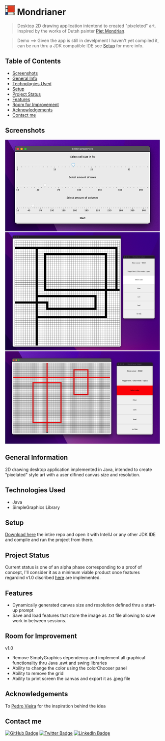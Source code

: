 #  ![.ico](/resources/icons/icon32*32.png)  Mondrianer

> Desktop 2D drawing application intentend to created "pixeleted" art. Inspired by the works of Dutsh painter [Piet Mondrian](https://pt.wikipedia.org/wiki/Piet_Mondrian).

> Demo  ==>  Given the app is still in develpment I haven't yet compiled it, can be run thru a JDK compatible IDE see [Setup](#setup) for more info.


## Table of Contents
* [Screenshots](#screenshots)
* [General Info](#general-information)
* [Technologies Used](#technologies-used)
* [Setup](#setup)
* [Project Status](#project-status)
* [Features](#features)
* [Room for Improvement](#room-for-improvement)
* [Acknowledgements](#acknowledgements)
* [Contact me](#contact-me)


## Screenshots
<picture>
<img src="ScreenShots/ScreenShot1.png">
</picture>

<picture>
<img src="ScreenShots/ScreenShot2.png">
</picture>

<picture>
<img src="ScreenShots/ScreenShot3.png">
</picture>


## General Information
2D drawing desktop application implemented in Java, intended to create "pixelated" style art with a user difined canvas size and resolution.


## Technologies Used
- Java
- SimpleGraphics Library


## Setup
[Download here](https://github.com/JohnLacerdaOliveira/Modrianer) the intire repo and open it with IntellJ or any other JDK IDE and compile and run the project from there.


## Project Status
Current status is one of an alpha phase corresponding to a proof of concept, I'll consider it as a minimum viable product once features regardind v1.0 discribed [here](#room-for-improvement) are implemented. 


## Features
- Dynamically generated canvas size and resolution defined thru a start-up prompt
- Save and load features that store the image as .txt file allowing to save work in between sessions.


## Room for Improvement
v1.0
- Remove SimplyGraphics dependency and implement all graphical functionality thru Java .awt and swing libraries
- Ability to change the color using the colorChooser panel
- Ability to remove the grid
- Ability to print screen the canvas and export it as .jpeg file


## Acknowledgements
To [Pedro Vieira](https://www.linkedin.com/in/thepedrov/) for the inspiration behind the idea


## Contact me
[![GitHub Badge](https://img.shields.io/badge/GitHub-100000?style=for-the-badge&logo=github&logoColor=white)](https://github.com/JohnLacerdaOliveira)
[![Twitter Badge](https://img.shields.io/badge/Twitter-1DA1F2?style=for-the-badge&logo=twitter&logoColor=white)](https://twitter.com/JBLacerda007)
[![LinkedIn Badge](https://img.shields.io/badge/LinkedIn-0077B5?style=for-the-badge&logo=linkedin&logoColor=white)](https://www.linkedin.com/in/johnlacerdaoliveira/)

